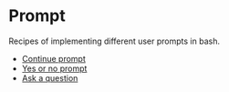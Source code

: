 # Prompt

Recipes of implementing different user prompts in bash.

* [Continue prompt](continue.sh)
* [Yes or no prompt](yes-no.sh)
* [Ask a question](question.sh)
